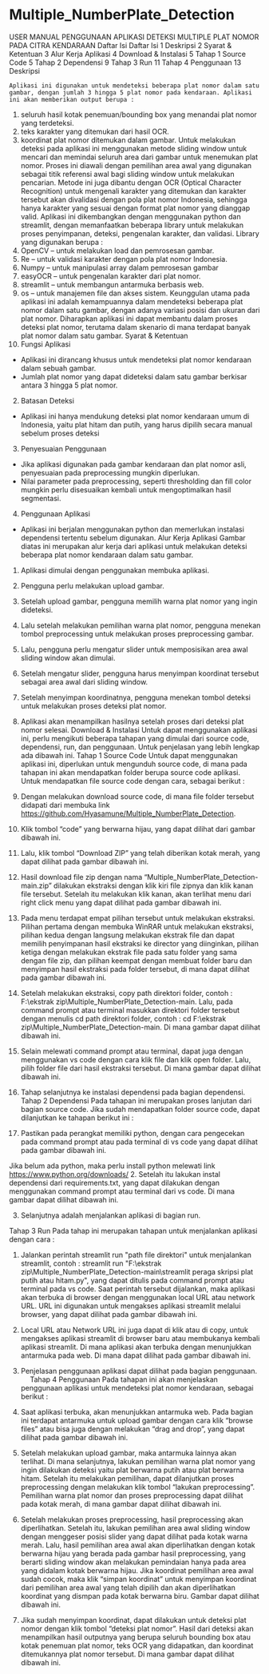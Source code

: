 # Multiple_NumberPlate_Detection

USER MANUAL PENGGUNAAN APLIKASI DETEKSI MULTIPLE PLAT NOMOR PADA CITRA KENDARAAN 
Daftar Isi
Daftar Isi	1
Deskripsi	2
Syarat & Ketentuan	3
Alur Kerja Aplikasi	4
Download & Instalasi	5
Tahap 1 Source Code	5
Tahap 2 Dependensi	9
Tahap 3 Run	11
Tahap 4 Penggunaan	13
  
Deskripsi
 
	Aplikasi ini digunakan untuk mendeteksi beberapa plat nomor dalam satu gambar, dengan jumlah 3 hingga 5 plat nomor pada kendaraan. Aplikasi ini akan memberikan output berupa :
1.	seluruh hasil kotak penemuan/bounding box yang menandai plat nomor yang terdeteksi.
2.	teks karakter yang ditemukan dari hasil OCR.
3.	koordinat plat nomor ditemukan dalam gambar.
	Untuk melakukan deteksi pada aplikasi ini menggunakan metode sliding window untuk mencari dan memindai seluruh area dari gambar untuk menemukan plat nomor. Proses ini diawali dengan pemilihan area awal yang digunakan sebagai titik referensi awal bagi sliding window untuk melakukan pencarian. Metode ini juga dibantu dengan OCR (Optical Character Recognition) untuk mengenali karakter yang ditemukan dan karakter tersebut akan divalidasi dengan pola plat nomor Indonesia, sehingga hanya karakter yang sesuai dengan format plat nomor yang dianggap valid.
	Aplikasi ini dikembangkan dengan menggunakan python dan streamlit, dengan memanfaatkan beberapa library untuk melakukan proses penyimpanan, deteksi, pengenalan karakter, dan validasi. Library yang digunakan berupa :
1.	OpenCV – untuk melakukan load dan pemrosesan gambar.
2.	Re – untuk validasi karakter dengan pola plat nomor Indonesia.
3.	Numpy – untuk manipulasi array dalam pemrosesan gambar
4.	easyOCR – untuk pengenalan karakter dari plat nomor.
5.	streamlit – untuk membangun antarmuka berbasis web.
6.	os – untuk manajemen file dan akses sistem.
	Keunggulan utama pada aplikasi ini adalah kemampuannya dalam mendeteksi beberapa plat nomor dalam satu gambar, dengan adanya variasi posisi dan ukuran dari plat nomor. Diharapkan aplikasi ini dapat membantu dalam proses deteksi plat nomor, terutama dalam skenario di mana terdapat banyak plat nomor dalam satu gambar.
Syarat & Ketentuan
1.	Fungsi Aplikasi
-	Aplikasi ini dirancang khusus untuk mendeteksi plat nomor kendaraan dalam sebuah gambar.
-	Jumlah plat nomor yang dapat dideteksi dalam satu gambar berkisar antara 3 hingga 5 plat nomor.
2.	Batasan Deteksi
-	Aplikasi ini hanya mendukung deteksi plat nomor kendaraan umum di Indonesia, yaitu plat hitam dan putih, yang harus dipilih secara manual sebelum proses deteksi
3.	Penyesuaian Penggunaan
-	Jika aplikasi digunakan pada gambar kendaraan dan plat nomor asli, penyesuaian pada preprocessing mungkin diperlukan.
-	Nilai parameter pada preprocessing, seperti thresholding dan fill color mungkin perlu disesuaikan kembali untuk mengoptimalkan hasil segmentasi.
 
4.	Penggunaan Aplikasi
-	Aplikasi ini berjalan menggunakan python dan memerlukan instalasi dependensi tertentu sebelum digunakan.
Alur Kerja Aplikasi
 	Gambar diatas ini merupakan alur kerja dari aplikasi untuk melakukan deteksi beberapa plat nomor kendaraan dalam satu gambar.
1.	Aplikasi dimulai dengan penggunakan membuka aplikasi.
2.	Pengguna perlu melakukan upload gambar.
3.	Setelah upload gambar, pengguna memilih warna plat nomor yang ingin dideteksi.
4.	Lalu setelah melakukan pemilihan warna plat nomor, pengguna menekan tombol preprocessing untuk melakukan proses preprocessing gambar.
5.	Lalu, pengguna perlu mengatur slider untuk memposisikan area awal sliding window akan dimulai.
6.	Setelah mengatur slider, pengguna harus menyimpan koordinat tersebut sebagai area awal dari sliding window.
7.	Setelah menyimpan koordinatnya, pengguna menekan tombol deteksi untuk melakukan proses deteksi plat nomor.
8.	Aplikasi akan menampilkan hasilnya setelah proses dari deteksi plat nomor selesai.
Download & Instalasi
	Untuk dapat menggunakan aplikasi ini, perlu mengikuti beberapa tahapan yang dimulai dari source code, dependensi, run, dan penggunaan. Untuk penjelasan yang lebih lengkap ada dibawah ini.
Tahap 1 Source Code
	Untuk dapat menggunakan aplikasi ini, diperlukan untuk mengunduh source code, di mana pada tahapan ini akan mendapatkan folder berupa source code aplikasi. Untuk mendapatkan file source code dengan cara, sebagai berikut :
1.	Dengan melakukan download source code, di mana file folder tersebut didapati dari  membuka link https://github.com/Hyasamune/Multiple_NumberPlate_Detection.
2.	Klik tombol “code” yang berwarna hijau, yang dapat dilihat dari gambar dibawah ini.
 
3.	Lalu, klik tombol “Download ZIP” yang telah diberikan kotak merah, yang dapat dilihat pada gambar dibawah ini.
 
4.	Hasil download file zip dengan nama “Multiple_NumberPlate_Detection-main.zip” dilakukan ekstraksi dengan klik kiri file zipnya dan klik kanan file tersebut. Setelah itu melakukan klik kanan, akan terlihat menu dari right click menu yang dapat dilihat pada gambar dibawah ini.
 
5.	Pada menu terdapat empat pilihan tersebut untuk melakukan ekstraksi. Pilihan pertama dengan membuka WinRAR untuk melakukan ekstraksi, pilihan kedua dengan langsung melakukan ekstrak file dan dapat memilih penyimpanan hasil ekstraksi ke director yang diinginkan, pilihan ketiga dengan melakukan ekstrak file pada satu folder yang sama dengan file zip, dan pilihan keempat dengan membuat folder baru dan menyimpan hasil ekstraksi pada folder tersebut, di mana dapat dilihat pada gambar dibawah ini.
 
6.	Setelah melakukan ekstraksi, copy path direktori folder, contoh : F:\ekstrak zip\Multiple_NumberPlate_Detection-main. Lalu, pada command prompt atau terminal masukkan direktori folder tersebut dengan menulis cd path direktori folder, contoh : cd F:\ekstrak zip\Multiple_NumberPlate_Detection-main. Di mana gambar dapat dilihat dibawah ini.


 
7.	Selain melewati command prompt atau terminal, dapat juga dengan menggunakan vs code dengan cara klik file dan klik open folder. Lalu, pilih folder file dari hasil ekstraksi tersebut. Di mana gambar dapat dilihat dibawah ini.
 
8.	Tahap selanjutnya ke instalasi dependensi pada bagian dependensi.
 
Tahap 2 Dependensi
	Pada tahapan ini merupakan proses lanjutan dari bagian source code. Jika sudah mendapatkan folder source code, dapat dilanjutkan ke tahapan berikut ini :
1.	Pastikan pada perangkat memiliki python, dengan cara pengecekan pada command prompt atau pada terminal di vs code yang dapat dilihat pada gambar dibawah ini.
 
 
Jika belum ada python, maka perlu install python melewati link https://www.python.org/downloads/
2.	Setelah itu lakukan instal dependensi dari requirements.txt, yang dapat dilakukan dengan menggunakan command prompt atau terminal dari vs code. Di mana gambar dapat dilihat dibawah ini.
 
 
3.	Selanjutnya adalah menjalankan aplikasi di bagian run.


Tahap 3 Run
	Pada tahap ini merupakan tahapan untuk menjalankan aplikasi dengan cara :
1.	Jalankan perintah streamlit run "path file direktori" untuk menjalankan streamlit, contoh : streamlit run "F:\ekstrak zip\Multiple_NumberPlate_Detection-main\streamlit peraga skripsi plat putih atau hitam.py", yang dapat ditulis pada command prompt atau terminal pada vs code. Saat perintah tersebut dijalankan, maka aplikasi akan terbuka di browser dengan menggunakan local URL atau network URL. URL ini digunakan untuk mengakses aplikasi streamlit melalui browser, yang dapat dilihat pada gambar dibawah ini.
 
 
2.	Local URL atau Network URL ini juga dapat di klik atau di copy, untuk mengakses aplikasi streamlit di browser baru atau membukanya kembali aplikasi streamlit. Di mana aplikasi akan terbuka dengan menunjukkan antarmuka pada web. Di mana dapat dilihat pada gambar dibawah ini.
 
3.	Penjelasan penggunaan aplikasi dapat dilihat pada bagian penggunaan.
 
Tahap 4 Penggunaan
	Pada tahapan ini akan menjelaskan penggunaan aplikasi untuk mendeteksi plat nomor kendaraan, sebagai berikut :
1.	Saat aplikasi terbuka, akan menunjukkan antarmuka web. Pada bagian ini terdapat antarmuka untuk upload gambar dengan cara klik “browse files” atau bisa juga dengan melakukan “drag and drop”, yang dapat dilihat pada gambar dibawah ini.
 
2.	Setelah melakukan upload gambar, maka antarmuka lainnya akan terlihat. Di mana selanjutnya, lakukan pemilihan warna plat nomor yang ingin dilakukan deteksi yaitu plat berwarna putih atau plat berwarna hitam. Setelah itu melakukan pemilihan, dapat dilanjutkan proses preprocessing dengan melakukan klik tombol “lakukan preprocessing”. Pemilihan warna plat nomor dan proses preprocessing dapat dilihat pada kotak merah, di mana gambar dapat dilihat dibawah ini.
 
3.	Setelah melakukan proses preprocessing, hasil preprocessing akan diperlihatkan. Setelah itu, lakukan pemilihan area awal sliding window dengan menggeser posisi slider yang dapat dilihat pada kotak warna merah. Lalu, hasil pemilihan area awal akan diperlihatkan dengan kotak berwarna hijau yang berada pada gambar hasil preprocessing, yang berarti sliding window akan melakukan pemindaian hanya pada area yang didalam kotak berwarna hijau. Jika koordinat pemilihan area awal sudah cocok, maka klik “simpan koordinat” untuk menyimpan koordinat dari pemilihan area awal yang telah dipilih dan akan diperlihatkan koordinat yang dismpan pada kotak berwarna biru. Gambar dapat dilihat dibawah ini.
 
4.	Jika sudah menyimpan koordinat, dapat dilakukan untuk deteksi plat nomor dengan klik tombol “deteksi plat nomor”. Hasil dari deteksi akan menampilkan hasil outputnya yang berupa seluruh bounding box atau kotak penemuan plat nomor, teks OCR yang didapatkan, dan koordinat ditemukannya plat nomor tersebut. Di mana gambar dapat dilihat dibawah ini.
 
